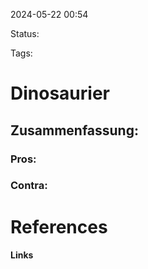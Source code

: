 2024-05-22 00:54

Status:

Tags:

# Dinosaurier

## Zusammenfassung:


### Pros:

### Contra:

# References

#### Links